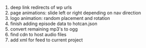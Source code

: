 1. deep link redirects of wp urls
2. page animations: slide left or right depending on nav direction
3. logo animation: random placement and rotation
4. finish adding episode data to hotcan.json
5. convert remaining mp3's to ogg
6. find cdn to host audio files
7. add xml for feed to current project
